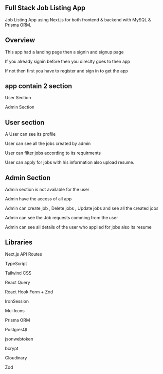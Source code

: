 

## Full Stack Job Listing App

Job Listing App using Next.js for both frontend & backend with MySQL & Prisma ORM.

## Overview

This app had a landing page then a signin and signup page

If you already signin before then you direclty goes to then app

If not then first you have to register and sign in to get the app


## app contain 2 section 

User Section

Admin Section 

## User section 

A User can see its profile

User can see all the jobs created by admin

User can filter jobs according to its requirments

User can apply for jobs with his information also upload resume.

## Admin Section

Admin section is not available for the user

Admin have the access of all app

Admin can create job , Delete jobs , Update jobs and see all the created jobs

Admin can see the Job requests comming from the user

Admin can see all details of the user who applied for jobs also its resume

## Libraries

Next.js API Routes

TypeScript

Tailwind CSS 

React Query 

React Hook Form + Zod 

IronSession 

Mui Icons 

Prisma ORM 

PostgresQL 

jsonwebtoken

bcrypt 

Cloudinary

Zod 





 
